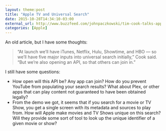 ```yaml
---
layout: theme:post
title: "Apple TV and Universal Search"
date: 2015-10-28T14:34:10-03:00
external_url: http://www.buzzfeed.com/johnpaczkowski/tim-cook-talks-apple-tv
categories: [Apple]
---
```


An old article, but I have some thoughts:

> “At launch we’ll have iTunes, Netflix, Hulu, Showtime, and HBO — so we’ll have five major inputs into universal search
> initially,” Cook said. “But we’re also opening an API, so that others can join in.”

I still have some questions:

- How open will this API be? Any app can join? How do you prevent YouTube from populating your search results? What about Plex, or other apps that can play content not guaranteed to have been obtained legally?
- From the demo we got, it seems that if you search for a movie or TV Show, you get a single screen with its metadata and sources to play from. How will Apple make movies and TV Shows unique on this search? Will they provide some sort of tool to look up the unique identifier of a given movie or show?
